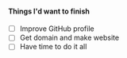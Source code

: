 #### Things I'd want to finish
- [ ] Improve GitHub profile
- [ ] Get domain and make website
- [ ] Have time to do it all
